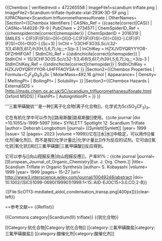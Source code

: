{{Chembox
| verifiedrevid = 472265558
| ImageFile1=scandium triflate.png
| ImageFile2=Scandium-triflate-hydrate-xtal-293K-3D-SF.png
| IUPACName=Scandium trifluoromethanesulfonate
| OtherNames=
|Section1={{Chembox Identifiers
| CASNo_Ref = {{cascite|correct|CAS}}
| CASNo=144026-79-9
| PubChem = 2734571
| ChemSpiderID_Ref = {{chemspidercite|correct|chemspider}}
| ChemSpiderID = 2016319
| SMILES = C(F)(F)(F)S(=O)(=O)[O-].C(F)(F)(F)S(=O)(=O)[O-].C(F)(F)(F)S(=O)(=O)[O-].[Sc+3]
| InChI = 1/3CHF3O3S.Sc/c3*2-1(3,4)8(5,6)7;/h3*(H,5,6,7);/q;;;+3/p-3
| InChIKey = HZXJVDYQRYYYOR-DFZHHIFOAT
| StdInChI_Ref = {{stdinchicite|correct|chemspider}}
| StdInChI = 1S/3CHF3O3S.Sc/c3*2-1(3,4)8(5,6)7;/h3*(H,5,6,7);/q;;;+3/p-3
| StdInChIKey_Ref = {{stdinchicite|correct|chemspider}}
| StdInChIKey = HZXJVDYQRYYYOR-UHFFFAOYSA-K
}}
|Section2={{Chembox Properties
| Formula=C<sub>3</sub>F<sub>9</sub>O<sub>9</sub>S<sub>3</sub>Sc
| MolarMass=492.16 g/mol
| Appearance=
| Density=
| MeltingPt=
| BoilingPt=
| Solubility=
}}
|Section3={{Chembox Hazards
| ExternalSDS = [http://msds.chem.ox.ac.uk/SC/scandium_trifluoromethanesulfonate.html Oxford MSDS]
| FlashPt=
| AutoignitionPt =
}}
}}

'''三氟甲磺酸钪'''是一种[[离子化合物|离子化合物]]，化学式为Sc(SO<sub>3</sub>CF<sub>3</sub>)<sub>3</sub>。

它在有机化学中可以作为[[路易斯酸|路易斯酸]]使用。<ref>{{cite journal |doi =10.1055/s-1999-5997 |title= SYNLETT Spotlight 12: Scandium Triflate |author= Deborah Longbottom |journal= [[Synlett|Synlett]] |year= 1999 |issue= 12 |pages= 2023 |volume =1999}}</ref>它在[[水|水]]中稳定，可以用作[[催化剂|催化剂]]，而不是按[[化学计量比|化学计量比]]作为反应的试剂。它可由[[氧化钪|氧化钪]]和[[三氟甲磺酸|三氟甲磺酸]]反应得到。

它可以参与[[向山羥醛反應|向山羥醛反應]]，产率81%：<ref>{{cite journal |journal= [[European_Journal_of_Organic_Chemistry|Eur. J. Org. Chem.]] |title= Scandium Triflate in Organic Synthesis |author= S. Kobayashi |volume= 1999 |year= 1999 |pages= 15–27 |url= http://www3.interscience.wiley.com/journal/10049248/abstract |doi= 10.1002/(SICI)1099-0690(199901)1999:1<15::AID-EJOC15>3.0.CO;2-B}}</ref>

:[[File:ScOTf3-mediated_aldol_condensation_transp.png|400px]]{{clear-left}}

==参考文献==
{{Reflist}}

{{Commons category|Scandium(III) triflate}}
{{钪化合物}}

[[Category:钪化合物|Category:钪化合物]]
[[category:三氟甲磺酸盐|category:三氟甲磺酸盐]]
[[category:酸催化剂|category:酸催化剂]]